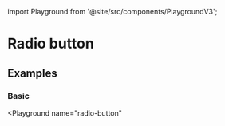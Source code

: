 import Playground from '@site/src/components/PlaygroundV3';

# Radio button

## Examples

### Basic

<Playground
  name="radio-button"
  >
</Playground>
